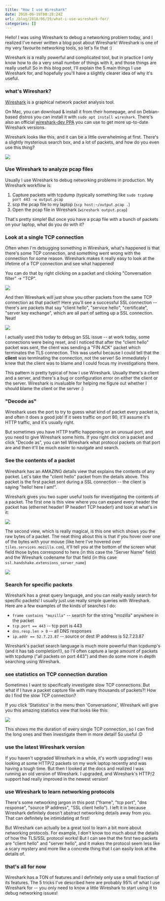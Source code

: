 ```yaml
---
title: "How I use Wireshark"
date: 2018-06-19T00:28:24Z
url: /blog/2018/06/19/what-i-use-wireshark-for/
categories: []
---
```


Hello! I was using Wireshark to debug a networking problem today, and I realized I've never written
a blog post about Wireshark! Wireshark is one of my very favourite networking tools, so let's fix
that :)

Wireshark is a really powerful and complicated tool, but in practice I only know how to do a very
small number of things with it, and those things are really useful! So in this blog post, I'll
explain the 5 main things I use Wireshark for, and hopefully you'll have a slightly clearer idea of
why it's useful.

### what's Wireshark?

[Wireshark](https://www.wireshark.org/) is a graphical network packet analysis tool. 

On Mac, you can download & install it from their homepage, and on Debian-based distros you can
install it with `sudo apt install wireshark`. There's also an official
[wireshark-dev PPA](https://launchpad.net/~wireshark-dev/+archive/ubuntu/stable) you can use to get
more up-to-date Wireshark versions.

Wireshark looks like this, and it can be a little overwhelming at first. There's a slightly
mysterious search box, and a lot of packets, and how do you even use this thing?

<a href="https://jvns.ca/images/wireshark_screenshot.png"><img src="/images/wireshark_screenshot.png"></a>

### Use Wireshark to analyze pcap files

Usually I use Wireshark to debug networking problems in production. My Wireshark workflow
is:

1. Capture packets with tcpdump (typically something like `sudo tcpdump port 443 -w output.pcap`
2. scp the pcap file to my laptop (`scp host:~/output.pcap .`)
3. Open the pcap file in Wireshark (`wireshark output.pcap`)

That's pretty simple! But once you have a pcap file with a bunch of packets on your laptop, what do
you do with it?

### Look at a single TCP connection

Often when I'm debugging something in Wireshark, what's happened is that there's some TCP
connection, and something went wrong with the connection for some reason. Wireshark
makes it really easy to look at the lifetime of a TCP connection and see what happened!

You can do that by right clicking on a packet and clicking "Conversation filter" -> "TCP".

<a href="https://jvns.ca/images/wireshark_filter.png"><img src="/images/wireshark_filter.png"></a>

And then Wireshark will just show you other packets from the same TCP connection as that packet!!
Here you'll see a successful SSL connection  -- there's are packets that say "client hello",
"service hello", "certificate", "server key exchange", which are all part of setting up a SSL
connection. Neat!

<a href="https://jvns.ca/images/wireshark_tcp.png"><img src="/images/wireshark_tcp.png"></a>

I actually used this today to debug an SSL issue -- at work today, some connections were being
reset, and I noticed that after the "client hello" packet was sent, the client was sending a "FIN
ACK" packet which terminates the TLS connection. This was useful because I could tell that the
**client** was terminating the connection, not the server! So immediately I knew that the client was
to blame and I could focus my investigations there.

This pattern is pretty typical of how I use Wireshark. Usually there's a client and a server, and
there's a bug or configuration error on either the client or the server. Wireshark is invaluable for
helping me figure out whether I should blame the client or the server :)

### "Decode as"

Wireshark uses the port to try to guess what kind of packet every packet is, and often it does a
good job! If it sees traffic on port 80, it'll assume it's HTTP traffic, and it's usually right.

But sometimes you have HTTP traffic happening on an unusual port, and you need to give Wireshark
some hints. If you right click on a packet and click "Decode as", you can tell Wireshark what
protocol packets on that port are and then it'll be much easier to navigate and search.

### See the contents of a packet

Wireshark has an AMAZING details view that explains the contents of any packet. Let's take the
"client hello" packet from the details above. This packet is the first packet sent during a SSL
connection -- the client is saying "hello! here I am!".

Wireshark gives you two super useful tools for investigating the contents of a packet. The first one
is this view where you can expand every header the packet has (ethernet header! IP header! TCP
header!) and look at what's in it:

<a href="https://jvns.ca/images/wireshark_packet_details_list.png"><img src="/images/wireshark_packet_details_list.png"></a>

The second view, which is really magical, is this one which shows you the raw bytes of a packet. The
neat thing about this is that if you hover over one of the bytes with your mouse (like here I've
hovered over `tiles.services.mozilla.com`), it'll tell you at the bottom of the screen what field
those bytes correspond to here (in this case the "Server Name" field) and the Wireshark codename for
that field (in this case `ssl.handshake.extensions_server_name`)

<a href="https://jvns.ca/images/wireshark_packet_details.png"><img src="/images/wireshark_packet_details.png"></a>

### Search for specific packets

Wireshark has a great query language, and you can really easily search for specific packets! I
usually just use really simple queries with Wireshark. Here are a few examples of the kinds of
searches I do:

* `frame contains "mozilla"` -- search for the string "mozilla" anywhere in the packet
* `tcp.port == 443` -- tcp port is 443
* `dns.resp.len > 0` -- all DNS responses
* `ip.addr == 52.7.23.87` -- source or dest IP address is 52.7.23.87

Wireshark's packet search language is much more powerful than tcpdump's (and it has tab
completion!!), so I'll often capture a large amount of packets with tcpdump ("all packets on port
443") and then do some more in depth searching using Wireshark.

### see statistics on TCP connection duration

Sometimes I want to specifically investigate slow TCP connections. But what if I have a packet
capture file with many thousands of packets?! How do I find the slow TCP connection?

If you click 'Statistics' in the menu then 'Conversations', Wireshark will give you this amazing
statistics view that looks like this:

<a href="https://jvns.ca/images/wireshark_statistics.png"><img src="/images/wireshark_statistics.png"></a>

This shows me the duration of every single TCP connection, so I can find the long ones and then
investigate them in more detail! So useful :D

### use the latest Wireshark version

If you haven't upgraded Wireshark in a while, it's worth upgrading! I was looking at some HTTP/2
packets on my work laptop recently and was having a tough time. But then I looked at the docs and
realized I was running an old version of Wireshark. I upgraded, and Wireshark's HTTP/2 support had
really improved in the newest version!

### use Wireshark to learn networking protocols

There's some networking jargon in this post ("frame", "tcp port", "dns response", "source IP
address", "SSL client hello"). I left it in because Wireshark definitely doesn't abstract networking
details away from you. That can definitely be intimidating at first!

But Wireshark can actually be a great tool to learn a bit more about networking protocols. For
example, I don't know too much about the details of how the TLS/SSL protocol works! But I can see that
the first two packets are "client hello" and "server hello", and it makes the protocol seem less
like a scary mystery and more like a concrete thing that I can easily look at the details of.

### that's all for now

Wireshark has a TON of features and I definitely only use a small fraction of its features.  The 5
tricks I've described here are probably 95% of what I use Wireshark for -- you only need to know a
little Wireshark to start using it to debug networking issues!
